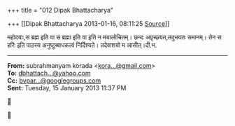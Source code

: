 +++
title = "012 Dipak Bhattacharya"

+++
[[Dipak Bhattacharya	2013-01-16, 08:11:25 [Source](https://groups.google.com/g/bvparishat/c/XyUQCHbdUY0)]]



महोदयाः,स ब्रह्म इति वा स ब्रह्मा इति वा इति न मयालोचितम्। छन्दः अप़ृच्छ्यत,तदुभयतः समानम्। तेन स हरिः इति पाठस्य अनुष्टुब्बाधकत्वं निर्दिश्यते। तदेवाशयो म आसीत्।दी.भ.  

  

  

------------------------------------------------------------------------

**From:** subrahmanyam korada \<[kora...@gmail.com]()\>  
**To:** [dbhattach...@yahoo.com]()  
**Cc:** [bvpar...@googlegroups.com]()  
**Sent:** Tuesday, 15 January 2013 11:37 PM





